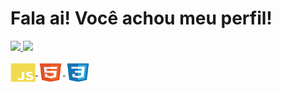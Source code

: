 <div>
  <h1>Fala ai! Você achou meu perfil!</h1>
</div>

<div>
  <a href="https://github.com/leo-serrao">
  <img height="180em" src="https://github-readme-stats.vercel.app/api?username=leo-serrao&show_icons=true&theme=tokyonight&include_all_commits=true&count_private=true"/>
  <img height="180em" src="https://github-readme-stats.vercel.app/api/top-langs/?username=leo-serrao&layout=compact&langs_count=7&theme=tokyonight"/>
</div>

<div style="display: inline_block"><br>
  <img align="center" alt="Leo-Js" height="30" width="40" src="https://raw.githubusercontent.com/devicons/devicon/master/icons/javascript/javascript-plain.svg">
  <img align="center" alt="Leo-HTML" height="30" width="40" src="https://raw.githubusercontent.com/devicons/devicon/master/icons/html5/html5-original.svg">
  <img align="center" alt="Leo-CSS" height="30" width="40" src="https://raw.githubusercontent.com/devicons/devicon/master/icons/css3/css3-original.svg">
</div>
  
  
